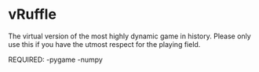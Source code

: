 # vRuffle

The virtual version of the most highly dynamic game in history. Please only use this if you have the utmost respect for the playing field. 

REQUIRED:
-pygame
-numpy

